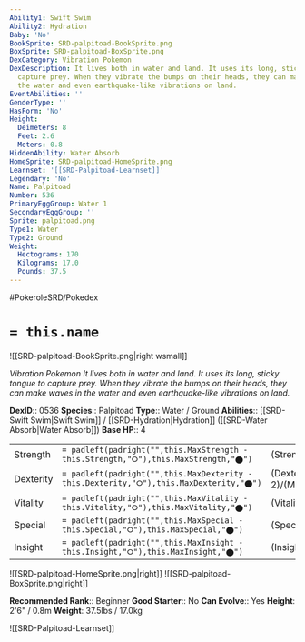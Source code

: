 ```yaml
---
Ability1: Swift Swim
Ability2: Hydration
Baby: 'No'
BookSprite: SRD-palpitoad-BookSprite.png
BoxSprite: SRD-palpitoad-BoxSprite.png
DexCategory: Vibration Pokemon
DexDescription: It lives both in water and land. It uses its long, sticky tongue to
  capture prey. When they vibrate the bumps on their heads, they can make waves in
  the water and even earthquake-like vibrations on land.
EventAbilities: ''
GenderType: ''
HasForm: 'No'
Height:
  Deimeters: 8
  Feet: 2.6
  Meters: 0.8
HiddenAbility: Water Absorb
HomeSprite: SRD-palpitoad-HomeSprite.png
Learnset: '[[SRD-Palpitoad-Learnset]]'
Legendary: 'No'
Name: Palpitoad
Number: 536
PrimaryEggGroup: Water 1
SecondaryEggGroup: ''
Sprite: palpitoad.png
Type1: Water
Type2: Ground
Weight:
  Hectograms: 170
  Kilograms: 17.0
  Pounds: 37.5
---
```


#PokeroleSRD/Pokedex

# `= this.name`

![[SRD-palpitoad-BookSprite.png|right wsmall]]

*Vibration Pokemon*
*It lives both in water and land. It uses its long, sticky tongue to capture prey. When they vibrate the bumps on their heads, they can make waves in the water and even earthquake-like vibrations on land.*

**DexID**:: 0536
**Species**:: Palpitoad
**Type**:: Water / Ground
**Abilities**:: [[SRD-Swift Swim|Swift Swim]] / [[SRD-Hydration|Hydration]] ([[SRD-Water Absorb|Water Absorb]])
**Base HP**:: 4

|           |                                                                                        |                                          |
| --------- | -------------------------------------------------------------------------------------- | ---------------------------------------- |
| Strength  | `= padleft(padright("",this.MaxStrength - this.Strength,"⭘"),this.MaxStrength,"⬤")`    | (Strength::2)/(MaxStrength::4)   |
| Dexterity | `= padleft(padright("",this.MaxDexterity - this.Dexterity,"⭘"),this.MaxDexterity,"⬤")` | (Dexterity:: 2)/(MaxDexterity::4) |
| Vitality  | `= padleft(padright("",this.MaxVitality - this.Vitality,"⭘"),this.MaxVitality,"⬤")`    | (Vitality::2)/(MaxVitality::4)   |
| Special   | `= padleft(padright("",this.MaxSpecial - this.Special,"⭘"),this.MaxSpecial,"⬤")`       | (Special::2)/(MaxSpecial::4)     |
| Insight   | `= padleft(padright("",this.MaxInsight - this.Insight,"⭘"),this.MaxInsight,"⬤")`       | (Insight::2)/(MaxInsight::4)     |

![[SRD-palpitoad-HomeSprite.png|right]]
![[SRD-palpitoad-BoxSprite.png|right]]

**Recommended Rank**:: Beginner
**Good Starter**:: No
**Can Evolve**:: Yes
**Height**: 2'6" / 0.8m
**Weight**: 37.5lbs / 17.0kg

![[SRD-Palpitoad-Learnset]]